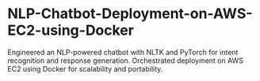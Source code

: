 # NLP-Chatbot-Deployment-on-AWS-EC2-using-Docker
 Engineered an NLP-powered chatbot with NLTK and PyTorch for intent recognition and response generation.  Orchestrated deployment on AWS EC2 using Docker for scalability and portability. 
